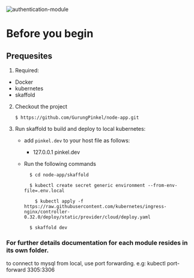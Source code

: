 ![authentication-module](https://github.com/GurungPinkel/node-app/workflows/authentication-tests/badge.svg)

# Before you begin

## Prequesites

1. Required:

- Docker
- kubernetes
- skaffold

2. Checkout the project

   ```
   $ https://github.com/GurungPinkel/node-app.git
   ```

3. Run skaffold to build and deploy to local kubernetes:

   - add `pinkel.dev` to your host file as follows:
     - 127.0.0.1 pinkel.dev
   - Run the following commands

     ```
       $ cd node-app/skaffold

       $ kubectl create secret generic environment --from-env-file=.env.local

         $ kubectl apply -f https://raw.githubusercontent.com/kubernetes/ingress-nginx/controller-0.32.0/deploy/static/provider/cloud/deploy.yaml

       $ skaffold dev

     ```

### For further details documentation for each module resides in its own folder.

to connect to mysql from local, use port forwarding.
e.g:
kubectl port-forward <mysql-deployment> 3305:3306
